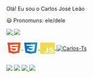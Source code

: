 Olá! Eu sou o Carlos José Leão

😃 Pronomuns: ele/dele

<div>
  <a href="https://github.com/carlos230300">
  <img height="180em" src="https://github-readme-stats.vercel.app/api?username=carlos230300&show_icons=false&theme=dracula&include_all_commits=true&count_private=true"/>
  <img height="150em" src="https://github-readme-stats.vercel.app/api/top-langs/?username=carlos230300&layout=compact&langs_count=7&theme=dracula"/>
</div>
  
 <div style="display: inline_block"><br>      
  <img align="center" alt="Carlos-HTML" height="30" width="40" src="https://raw.githubusercontent.com/devicons/devicon/master/icons/html5/html5-original.svg">
  <img align="center" alt="Carlos-CSS" height="30" width="40" src="https://raw.githubusercontent.com/devicons/devicon/master/icons/css3/css3-original.svg">
  <img align="center" alt="Carlos-Js" height="30" width="40" src="https://raw.githubusercontent.com/devicons/devicon/master/icons/javascript/javascript-plain.svg">
  <img align="center" alt="Carlos-Ts" height="30" width="40" <img src="https://cdn.jsdelivr.net/gh/devicons/devicon/icons/git/git-original.svg" />
</div>
  
  ##
  
  <div>
  <a href="https://www.instagram.com/leao595/" target="_blank"><img src="https://img.shields.io/badge/-Instagram-%23E4405F?style=for-the-badge&logo=instagram&logoColor=white" target="_blank"></a>
  <a href="https://www.linkedin.com/in/carlos-jos%C3%A9-962b79209/" target="_blank"><img src="https://img.shields.io/badge/-LinkedIn-%230077B5?style=for-the-badge&logo=linkedin&logoColor=white" target="_blank"></a> 
  <a href="https://www.facebook.com/profile.php?id=100034547001558" target="_blank"><img src="https://img.shields.io/badge/Facebook-1877F2?style=for-the-badge&logo=facebook&logoColor=white"</a>
  <a href="https://api.whatsapp.com/send?phone=5531973534959" target="_blank"><img src="https://img.shields.io/badge/WhatsApp-25D366?style=for-the-badge&logo=whatsapp&logoColor=white"</a> 
  </div>
    
    
